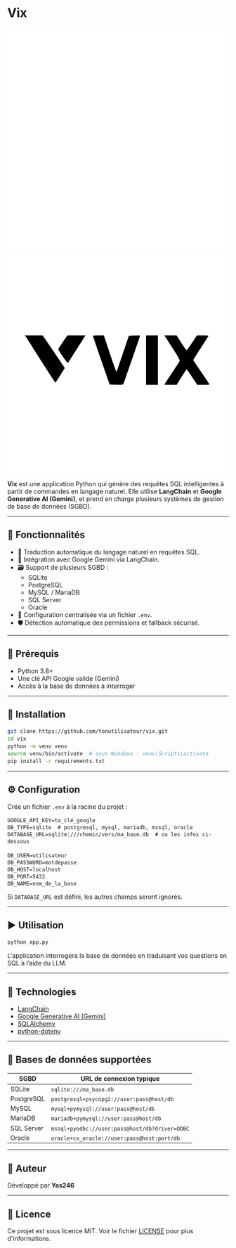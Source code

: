 # Vix

![Vix Logo](./vix.svg)
![Vix Logo](./vix2.svg)

**Vix** est une application Python qui génère des requêtes SQL intelligentes à partir de commandes en langage naturel. Elle utilise **LangChain** et **Google Generative AI (Gemini)**, et prend en charge plusieurs systèmes de gestion de base de données (SGBD).

---

## 🔧 Fonctionnalités

- 💬 Traduction automatique du langage naturel en requêtes SQL.
- 🧠 Intégration avec Google Gemini via LangChain.
- 🗃️ Support de plusieurs SGBD :
  - SQLite
  - PostgreSQL
  - MySQL / MariaDB
  - SQL Server
  - Oracle
- 🔐 Configuration centralisée via un fichier `.env`.
- 🛡️ Détection automatique des permissions et fallback sécurisé.

---

## 🧱 Prérequis

- Python 3.8+
- Une clé API Google valide (Gemini)
- Accès à la base de données à interroger

---

## 🚀 Installation

```bash
git clone https://github.com/tonutilisateur/vix.git
cd vix
python -m venv venv
source venv/bin/activate  # sous Windows : venv\Scripts\activate
pip install -r requirements.txt
```

---

## ⚙️ Configuration

Crée un fichier `.env` à la racine du projet :

```env
GOOGLE_API_KEY=ta_clé_google
DB_TYPE=sqlite  # postgresql, mysql, mariadb, mssql, oracle
DATABASE_URL=sqlite:///chemin/vers/ma_base.db  # ou les infos ci-dessous

DB_USER=utilisateur
DB_PASSWORD=motdepasse
DB_HOST=localhost
DB_PORT=5432
DB_NAME=nom_de_la_base
```

Si `DATABASE_URL` est défini, les autres champs seront ignorés.

---

## ▶️ Utilisation

```bash
python app.py
```

L'application interrogera la base de données en traduisant vos questions en SQL à l’aide du LLM.

---

## 🧰 Technologies

- [LangChain](https://www.langchain.com/)
- [Google Generative AI (Gemini)](https://ai.google.dev/)
- [SQLAlchemy](https://www.sqlalchemy.org/)
- [python-dotenv](https://pypi.org/project/python-dotenv/)

---

## 💾 Bases de données supportées

| SGBD       | URL de connexion typique                       |
| ---------- | ---------------------------------------------- |
| SQLite     | `sqlite:///ma_base.db`                         |
| PostgreSQL | `postgresql+psycopg2://user:pass@host/db`      |
| MySQL      | `mysql+pymysql://user:pass@host/db`            |
| MariaDB    | `mariadb+pymysql://user:pass@host/db`          |
| SQL Server | `mssql+pyodbc://user:pass@host/db?driver=ODBC` |
| Oracle     | `oracle+cx_oracle://user:pass@host:port/db`    |

---

## 👤 Auteur

Développé par **Yas246**

---

## 📄 Licence

Ce projet est sous licence MIT. Voir le fichier [LICENSE](LICENSE) pour plus d'informations.
